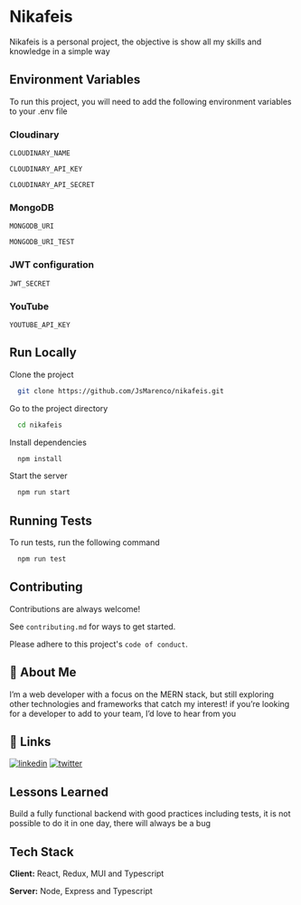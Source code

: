 
# Nikafeis 

Nikafeis is a personal project, the objective is show all my skills and knowledge in a simple way




## Environment Variables

To run this project, you will need to add the following environment variables to your .env file

### Cloudinary
`CLOUDINARY_NAME` 

`CLOUDINARY_API_KEY`

`CLOUDINARY_API_SECRET`

### MongoDB
`MONGODB_URI`

`MONGODB_URI_TEST`

### JWT configuration
`JWT_SECRET`

### YouTube
`YOUTUBE_API_KEY`
## Run Locally

Clone the project

```bash
  git clone https://github.com/JsMarenco/nikafeis.git
```

Go to the project directory

```bash
  cd nikafeis
```

Install dependencies

```bash
  npm install
```

Start the server

```bash
  npm run start
```


## Running Tests

To run tests, run the following command

```bash
  npm run test
```


## Contributing

Contributions are always welcome!

See `contributing.md` for ways to get started.

Please adhere to this project's `code of conduct`.


## 🚀 About Me
I’m a web developer with a focus on the MERN stack, but still exploring other technologies and frameworks that catch my interest! if you’re looking for a developer to add to your team, I’d love to hear from you


## 🔗 Links
[![linkedin](https://img.shields.io/badge/linkedin-0A66C2?style=for-the-badge&logo=linkedin&logoColor=white)](https://www.linkedin.com/in/jsmarenco)
[![twitter](https://img.shields.io/badge/twitter-1DA1F2?style=for-the-badge&logo=twitter&logoColor=white)](https://twitter.com/jsmarenco)


## Lessons Learned

Build a fully functional backend with good practices including tests, it is not possible to do it in one day, there will always be a bug

## Tech Stack

**Client:** React, Redux, MUI and Typescript

**Server:** Node, Express and Typescript